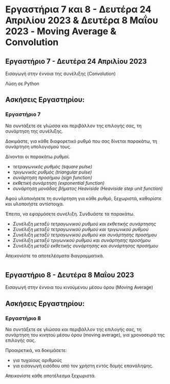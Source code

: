 # Εργαστήρια 7 και 8 - Δευτέρα 24 Απριλίου 2023 & Δευτέρα 8 Μαΐου 2023 - Moving Average & Convolution

## Εργαστήριο 7 - Δευτέρα 24 Απριλίου 2023

Εισαγωγή στην έννοια της συνέλιξης (Convolution)

Λύση σε Python

## Ασκήσεις Εργαστηρίου:

### Εργαστήριο 7

Να συντάξετε σε γλώσσα και περιβάλλον της επιλογής σας, τη συνάρτηση της συνέλιξης.

Δοκιμάστε, για κάθε διαφορετικό ρυθμό που σας δίνεται παρακάτω, τη συνάρτηση υπολογισμού τους.

Δίνονται οι παρακάτω ρυθμοί.

  - *τετραγωνικός ρυθμός (square pulse)*
  - *τριγωνικός ρυθμός (triangular pulse)*
  - *συνάρτηση προσήμου (sign function)*
  - *εκθετική συνάρτηση (exponential function)*
  - *συνάρτηση μονάδας βήματος Heaviside (Heaviside step unit function)*

Αφού υλοποιήσετε τη συνάρτηση για κάθε ρυθμό, ξεχωριστά, καθορίστε και υλοποιήστε αντίστοιχα.

Έπειτα, να εφαρμόσετε συνέλιξη. Συνδυάστε τα παρακάτω.

  - *Συνέλιξη μεταξύ τετραγωνικού ρυθμού και εκθετικής συνάρτησης*
  - *Συνέλιξη μεταξύ τετραγωνικού ρυθμού και τριγωνικού ρυθμού*
  - *Συνέλιξη μεταξύ τετραγωνικού ρυθμού και συνάρτησης προσήμου*
  - *Συνέλιξη μεταξύ τριγωνικού ρυθμού και συνάρτησης προσήμου*
  - *Συνέλιξη μεταξύ εκθετικής συνάρτησης και συνάρτησης προσήμου*

Απεικονίστε τα αποτελέσματα διαγραμματικά.

#

## Εργαστήριο 8 - Δευτέρα 8 Μαΐου 2023

Εισαγωγή στην έννοια του κινούμενου μέσου όρου (Moving Average)

## Ασκήσεις Εργαστηρίου:

### Εργαστήριο 8

Να συντάξετε σε γλώσσα και περιβάλλον της επιλογής σας, τη συνάρτηση του κινητού μέσου όρου (moving average), για χρονοσειρά της επιλογής σας.

Προαιρετικά, να δοκιμάσετε:

  - για τυχαίους αριθμούς
  - για εισαγωγή εισόδου από τον χρήστη εντός δομής επανάληψης.

Απεικονίστε κάθε αποτέλεσμα ξεχωριστά.
